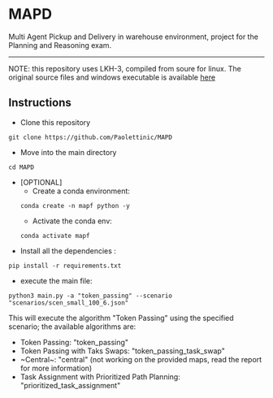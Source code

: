 # MAPD

Multi Agent Pickup and Delivery in warehouse environment, project for the Planning and Reasoning exam.

---
NOTE: this repository uses LKH-3, compiled from soure for linux. The original source files and windows executable is available
[here](http://webhotel4.ruc.dk/~keld/research/LKH-3/)
## Instructions

- Clone this repository
```shell
git clone https://github.com/Paolettinic/MAPD
```
- Move into the main directory
```shell
cd MAPD
```
- [OPTIONAL]
  - Create a conda environment:
  ```shell
  conda create -n mapf python -y
  ```
  - Activate the conda env:
  ```shell
  conda activate mapf
  ```
- Install all the dependencies :
```shell
pip install -r requirements.txt
```
- execute the main file:
```shell
python3 main.py -a "token_passing" --scenario "scenarios/scen_small_100_6.json"
```
This will execute the algorithm "Token Passing" using the specified scenario; the available algorithms are:
- Token Passing: "token_passing"
- Token Passing with Taks Swaps:  "token_passing_task_swap"
- ~Central~:  "central" (not working on the provided maps, read the report for more information)
- Task Assignment with Prioritized Path Planning:  "prioritized_task_assignment"

